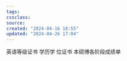 ```yaml
---
tags: 
cssclass:
source:
created: "2024-04-16 18:55"
updated: "2024-04-26 17:04"
---
```

英语等级证书
学历学 位证书
本硕博各阶段成绩单